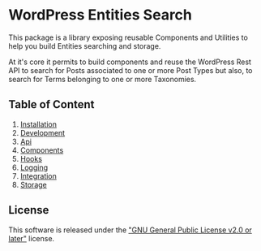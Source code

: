 # WordPress Entities Search

This package is a library exposing reusable Components and Utilities to help you build Entities searching and storage.

At it's core it permits to build components and reuse the WordPress Rest API to search for Posts associated to one or
more Post Types but also, to search for Terms belonging to one or more Taxonomies.

## Table of Content

1. [Installation](./docs/installation.md)
2. [Development](./docs/development.md)
3. [Api](./docs/api.md)
4. [Components](./docs/components.md)
5. [Hooks](./docs/hooks.md)
6. [Logging](./docs/logging.md)
7. [Integration](./docs/integration.md)
8. [Storage](./docs/storage.md)

## License

This software is released under the ["GNU General Public License v2.0 or later"](./LICENSE) license.
